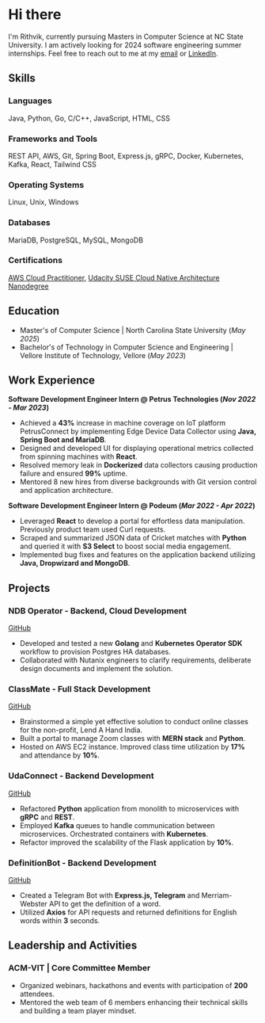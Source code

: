 # Hi there

I'm Rithvik, currently pursuing Masters in Computer Science at NC State University. I am actively looking for 2024 software engineering summer internships. Feel free to reach out to me at my [email](rithvikayithapu@gmail.com) or [LinkedIn](https://www.linkedin.com/in/rithvikayithapu/).

## Skills
### Languages
Java, Python, Go, C/C++, JavaScript, HTML, CSS
### Frameworks and Tools
REST API, AWS, Git, Spring Boot, Express.js, gRPC, Docker, Kubernetes, Kafka, React, Tailwind CSS
### Operating Systems
Linux, Unix, Windows
### Databases
MariaDB, PostgreSQL, MySQL, MongoDB
### Certifications
[AWS Cloud Practitioner](https://cp.certmetrics.com/amazon/en/public/verify/credential/JLXMLFLDBNB4QBWS), [Udacity SUSE Cloud Native Architecture Nanodegree](https://www.udacity.com/certificate/GXDRCYAE)

## Education
- Master's of Computer Science | North Carolina State University (_May 2025_)
- Bachelor's of Technology in Computer Science and Engineering | Vellore Institute of Technology, Vellore (_May 2023_)

## Work Experience
**Software Development Engineer Intern @ Petrus Technologies (_Nov 2022 - Mar 2023_)**
- Achieved a **43%** increase in machine coverage on IoT platform PetrusConnect by implementing Edge Device Data Collector using **Java, Spring Boot and MariaDB**.
- Designed and developed UI for displaying operational metrics collected from spinning machines with **React**.
- Resolved memory leak in **Dockerized** data collectors causing production failure and ensured **99%** uptime.
- Mentored 8 new hires from diverse backgrounds with Git version control and application architecture.

**Software Development Engineer Intern @ Podeum (_Mar 2022 - Apr 2022_)**
- Leveraged **React** to develop a portal for effortless data manipulation. Previously product team used Curl requests.
- Scraped and summarized JSON data of Cricket matches with **Python** and queried it with **S3 Select** to boost social media engagement.
- Implemented bug fixes and features on the application backend utilizing **Java, Dropwizard and MongoDB**.

## Projects
### NDB Operator - Backend, Cloud Development
[GitHub](https://github.com/rithvikayithapu/ndb-operator)
- Developed and tested a new **Golang** and **Kubernetes Operator SDK** workflow to provision Postgres HA databases.
- Collaborated with Nutanix engineers to clarify requirements, deliberate design documents and implement the solution.

### ClassMate - Full Stack Development
[GitHub](https://github.com/rithvikayithapu/ClassMate)
- Brainstormed a simple yet effective solution to conduct online classes for the non-profit, Lend A Hand India.
- Built a portal to manage Zoom classes with **MERN stack** and **Python**.
- Hosted on AWS EC2 instance. Improved class time utilization by **17%** and attendance by **10%**.

### UdaConnect - Backend Development
[GitHub](https://github.com/rithvikayithapu/UdaConnect)
- Refactored **Python** application from monolith to microservices with **gRPC** and **REST**.
- Employed **Kafka** queues to handle communication between microservices. Orchestrated containers with **Kubernetes**.
- Refactor improved the scalability of the Flask application by **10%**.

### DefinitionBot - Backend Development
[GitHub](https://github.com/rithvikayithapu/definitionBot)
- Created a Telegram Bot with **Express.js, Telegram** and Merriam-Webster API to get the definition of a word.
- Utilized **Axios** for API requests and returned definitions for English words within **3** seconds.

## Leadership and Activities
### ACM-VIT | Core Committee Member
- Organized webinars, hackathons and events with participation of **200** attendees.
- Mentored the web team of 6 members enhancing their technical skills and building a team player mindset.
